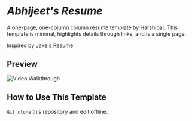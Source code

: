 # *Abhijeet's Resume*

A one-page, one-column column resume template by Harshibar. This template is minimal, highlights details through links, and is a single page.

Inspired by [Jake's Resume]([https://giphy.com/](https://www.overleaf.com/latex/templates/jakes-resume/syzfjbzwjncs))

## Preview

<img src="https://imgur.com/a/3lvpiwB" title="resume" width='' alt='Video Walkthrough' />

## How to Use This Template
```Git clone``` this repository and edit offline.
